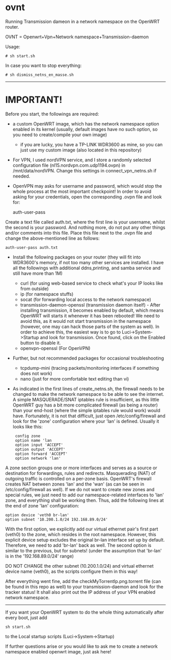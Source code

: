 # ovnt 
Running Transmission dameon in a network namespace on the OpenWRT router.

OVNT = Openwrt+Vpn+Network namespace+Transmission-daemon


Usage:

    # sh start.sh 

In case you want to stop everything: 

    # sh dismiss_netns_en_masse.sh

-------
# IMPORTANT!
Before you start, the followings are required:
 - a custom OpenWRT image, which has the network namespace option enabled in its kernel (usually, default images have no such option, so you need to create/compile your own image)
   - if you are lucky, you have a TP-LINK WDR3600 as mine, so you can just use my custom image (also located in this repository)
 - For VPN, I used nordVPN service, and I store a randomly selected configuration file (nl15.nordvpn.com.udp1194.ovpn) in /mnt/data/nordVPN. Change this settings in connect_vpn_netns.sh 
if needed.
 - OpenVPN may asks for username and password, which would stop the whole process at the most important checkpoint!
In order to avoid asking for your credentials, open the corresponding .ovpn file and look for:

    auth-user-pass

Create a text file called auth.txt, where the first line is your username, whilst the second is your password. And nothing more, do not put any other things and/or comments into this file. Place this file next to the .ovpn file and change the above-mentioned line as follows:

    auth-user-pass auth.txt


 - Install the following packages on your router (they will fit into WDR3600's memory, if not too many other services are installed. I have all the followings with additional ddns,printing, 
and samba service and still have more than 1M)
   - curl (for using web-based service to check what's your IP looks like from outside)
   - ip (for namespace stuffs)
   - socat (for forwarding local access to the network namespace)
   - transmission-daemon-openssl (transmission daemon itself) - After installing transmission, it becomes enabled by default,
   which means OpenWRT will starts it whenever it has been rebooted! We need to avoid this, as it would not start transmission
   in the namespace (however, one may can hack those parts of the system as well). In order to achieve this, the easiest way is
   to go to Luci->System->Startup and look for transmission. Once found, click on the Enabled button to disable it.
   - openvpn-openssl (For OpenVPN)
 - Further, but not recommended packages for occasional troubleshooting
   - tcpdump-mini (tracing packets/monitoring interfaces if something does not work)
   - nano (just for more comfortable text editing than vi)
 - As indicated in the first lines of create_netns.sh, the firewall needs to be changed to make the network namespace to be able to see the internet. A simple MASQUERADE/SNAT iptables rule is insufficient,
as this little OpenWRT guy has a bit more complicated firewall (as being a router) than your end-host (where the simple iptables rule would work) would have. Fortunately, it is not that difficult, 
just open /etc/config/firewall and look for the 'zone' configuration where your 'lan' is defined. Usually it looks like this:


        config zone
        option name 'lan
        option input 'ACCEPT'
        option output 'ACCEPT'
        option forward 'ACCEPT'
        option network 'lan'

A zone section groups one or more interfaces and serves as a source or destination for forwardings, rules and redirects. Masquerading (NAT) of outgoing traffic is controlled on a per-zone basis. OpenWRT's firewall creates NAT between zones 'lan' and the 'wan' (as can be seen in /etc/config/firewall as well). If we do not want to create new zones and special rules, we just need to add our namespace-related interfaces to 'lan' zone, and everything shall be working then.
Thus, add the following lines at the end of zone 'lan' configuration:

    option device 'veth0 br-lan' 
    option subnet '10.200.1.0/24 192.168.89.0/24'

With the first option, we explicitly add our virtual ethernet pair's first part (veth0) to the zone, which resides in the root namespace. However, this explicit device setup excludes the original br-lan interface set up by
default. Therefore, we need to add 'br-lan' back as well. 
The second option is similar to the previous, but for subnets! (under the assumption that 'br-lan' is in the '192.168.89.0/24' range)


DO NOT CHANGE the other subnet (10.200.1.0/24) and virtual ethernet device name (veth0), as the scripts configure them in this way!

After everything went fine, add the checkMyTorrentIp.png.torrent file (can be found in this repo as well) to your transmission-daemon and look for the tracker status! It shall also  print out the IP address of your VPN enabled network namespace. 

-------
If you want your OpenWRT system to do the whole thing automatically after every boot, just add
    
    sh start.sh
to the Local startup scripts (Luci->System->Startup)

If further questions arise or you would like to ask me to create a network namespace enabled openwrt image,  just ask here!
